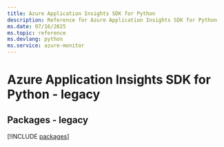 ```yaml
---
title: Azure Application Insights SDK for Python
description: Reference for Azure Application Insights SDK for Python
ms.date: 07/16/2025
ms.topic: reference
ms.devlang: python
ms.service: azure-monitor
---
```

# Azure Application Insights SDK for Python - legacy
## Packages - legacy
[!INCLUDE [packages](application-insights-index.md)]